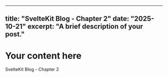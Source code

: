 ---
   title: "SvelteKit Blog - Chapter 2"
   date: "2025-10-21"
   excerpt: "A brief description of your post."
   ---
   
   # Your content here

   SvelteKit Blog - Chapter 2